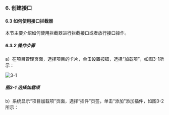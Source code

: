 ### 6. 创建接口

#### 6.3 如何使用接口拦截器

本节主要介绍如何使用拦截器进行拦截接口或者放行接口操作。

##### 6.3.2 操作步骤

a）在项目管理页面，选择项目的卡片，单击设置按钮，选择“加载项”，如图3-1所示：

![3-1](https://www.feisuanyz.com/fsimage/ks-image/ks_11-1_img.png)

##### 图3-1 选择加载项

b）系统显示“项目加载项”页面，选择“插件”页签，单击“添加”添加插件，如图3-2所示：
